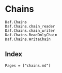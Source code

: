 # Chains

```@docs
Daf.Chains
Daf.Chains.chain_reader
Daf.Chains.chain_writer
Daf.Chains.ReadOnlyChain
Daf.Chains.WriteChain
```

## Index

```@index
Pages = ["chains.md"]
```
